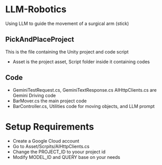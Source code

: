 # LLM-Robotics
Using LLM to guide the movement of a surgical arm (stick)

## PickAndPlaceProject
This is the file containing the Unity project and code script
- Asset is the project asset, Script folder inside it containing codes

## Code
- GeminiTestRequest.cs, GeminiTextResponse.cs AIHttpClients.cs are Gemini Driving code
- BarMover.cs the main project code
- BarController.cs, Utilities code for moving objects, and LLM prompt

# Setup Requirements
- Create a Google Cloud account
- Go to Asset/Scrpits/AIHttpClients.cs
- Change the PROJECT_ID to yoour project id
- Modify MODEL_ID and QUERY base on your needs
